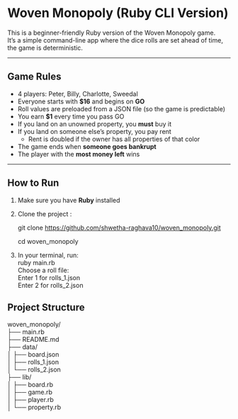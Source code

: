 # Woven Monopoly (Ruby CLI Version)

This is a beginner-friendly Ruby version of the Woven Monopoly game.  
It’s a simple command-line app where the dice rolls are set ahead of time, the game is deterministic.

---

## Game Rules

- 4 players: Peter, Billy, Charlotte, Sweedal
- Everyone starts with **$16** and begins on **GO**
- Roll values are preloaded from a JSON file (so the game is predictable)
- You earn **$1** every time you pass GO
- If you land on an unowned property, you **must** buy it
- If you land on someone else’s property, you pay rent
  - Rent is doubled if the owner has all properties of that color
- The game ends when **someone goes bankrupt**
- The player with the **most money left** wins

---

##  How to Run

1. Make sure you have **Ruby** installed  

2. Clone the project :  

    git clone https://github.com/shwetha-raghava10/woven_monopoly.git  

    cd woven_monopoly  

3. In your terminal, run:  
    ruby main.rb  
Choose a roll file:  
Enter 1 for rolls_1.json  
Enter 2 for rolls_2.json  

##  Project Structure
woven_monopoly/  
├── main.rb            
├── README.md           
├── data/  
│   ├── board.json      
│   ├── rolls_1.json    
│   └── rolls_2.json    
├── lib/  
│   ├── board.rb       
│   ├── game.rb         
│   ├── player.rb        
│   └── property.rb  